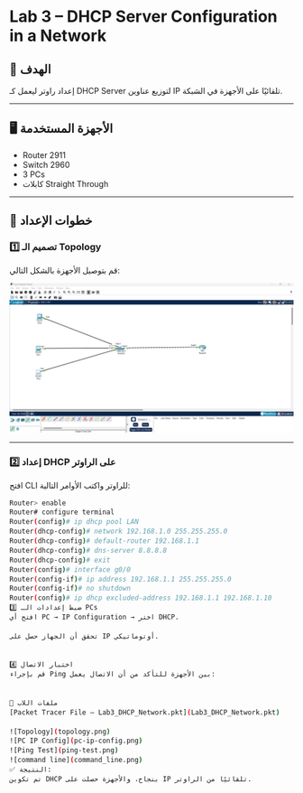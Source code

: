# Lab 3 – DHCP Server Configuration in a Network

## 🎯 الهدف
إعداد راوتر ليعمل كـ DHCP Server لتوزيع عناوين IP تلقائيًا على الأجهزة في الشبكة.

---

## 🖥️ الأجهزة المستخدمة
- Router 2911
- Switch 2960
- 3 PCs
- كابلات Straight Through

---

## 📡 خطوات الإعداد

### 1️⃣ تصميم الـ Topology
قم بتوصيل الأجهزة بالشكل التالي:

![Topology](topology.png)

---

### 2️⃣ إعداد DHCP على الراوتر
افتح CLI للراوتر واكتب الأوامر التالية:

```bash
Router> enable
Router# configure terminal
Router(config)# ip dhcp pool LAN
Router(dhcp-config)# network 192.168.1.0 255.255.255.0
Router(dhcp-config)# default-router 192.168.1.1
Router(dhcp-config)# dns-server 8.8.8.8
Router(dhcp-config)# exit
Router(config)# interface g0/0
Router(config-if)# ip address 192.168.1.1 255.255.255.0
Router(config-if)# no shutdown
Router(config)# ip dhcp excluded-address 192.168.1.1 192.168.1.10
3️⃣ ضبط إعدادات الـ PCs
افتح أي PC → IP Configuration → اختر DHCP.

تحقق أن الجهاز حصل على IP أوتوماتيكي.


4️⃣ اختبار الاتصال
قم بإجراء Ping بين الأجهزة للتأكد من أن الاتصال يعمل:


📂 ملفات اللاب
[Packet Tracer File – Lab3_DHCP_Network.pkt](Lab3_DHCP_Network.pkt)

![Topology](topology.png)
![PC IP Config](pc-ip-config.png)
![Ping Test](ping-test.png)
![command line](command_line.png)
✅ النتيجة:
تم تكوين DHCP بنجاح، والأجهزة حصلت على IP تلقائيًا من الراوتر.
